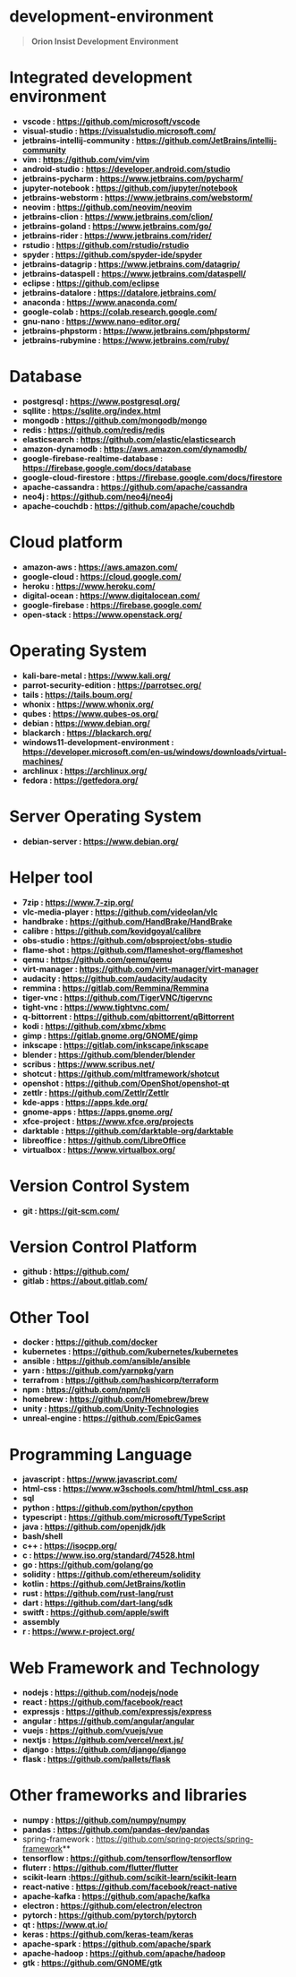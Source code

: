 # development-environment
>**Orion Insist Development Environment**

# Integrated development environment
- **vscode : https://github.com/microsoft/vscode**
- **visual-studio : https://visualstudio.microsoft.com/**
- **jetbrains-intellij-community : https://github.com/JetBrains/intellij-community**
- **vim : https://github.com/vim/vim**
- **android-studio : https://developer.android.com/studio**
- **jetbrains-pycharm : https://www.jetbrains.com/pycharm/**
- **jupyter-notebook : https://github.com/jupyter/notebook**
- **jetbrains-webstorm : https://www.jetbrains.com/webstorm/**
- **neovim : https://github.com/neovim/neovim**
- **jetbrains-clion : https://www.jetbrains.com/clion/**
- **jetbrains-goland : https://www.jetbrains.com/go/**
- **jetbrains-rider : https://www.jetbrains.com/rider/**
- **rstudio : https://github.com/rstudio/rstudio**
- **spyder : https://github.com/spyder-ide/spyder**
- **jetbrains-datagrip : https://www.jetbrains.com/datagrip/**
- **jetbrains-dataspell : https://www.jetbrains.com/dataspell/**
- **eclipse : https://github.com/eclipse**
- **jetbrains-datalore : https://datalore.jetbrains.com/**
- **anaconda : https://www.anaconda.com/**
- **google-colab : https://colab.research.google.com/**
- **gnu-nano : https://www.nano-editor.org/**
- **jetbrains-phpstorm : https://www.jetbrains.com/phpstorm/**
- **jetbrains-rubymine : https://www.jetbrains.com/ruby/**

# Database
- **postgresql : https://www.postgresql.org/**
- **sqllite : https://sqlite.org/index.html**
- **mongodb : https://github.com/mongodb/mongo**
- **redis : https://github.com/redis/redis**
- **elasticsearch : https://github.com/elastic/elasticsearch**
- **amazon-dynamodb : https://aws.amazon.com/dynamodb/**
- **google-firebase-realtime-database : https://firebase.google.com/docs/database**
- **google-cloud-firestore : https://firebase.google.com/docs/firestore**
- **apache-cassandra : https://github.com/apache/cassandra**
- **neo4j : https://github.com/neo4j/neo4j**
- **apache-couchdb : https://github.com/apache/couchdb**


# Cloud platform
- **amazon-aws : https://aws.amazon.com/**
- **google-cloud : https://cloud.google.com/**
- **heroku : https://www.heroku.com/**
- **digital-ocean : https://www.digitalocean.com/**
- **google-firebase : https://firebase.google.com/**
- **open-stack : https://www.openstack.org/**

# Operating System
- **kali-bare-metal : https://www.kali.org/**
- **parrot-security-edition : https://parrotsec.org/**
- **tails : https://tails.boum.org/**
- **whonix : https://www.whonix.org/**
- **qubes : https://www.qubes-os.org/**
- **debian : https://www.debian.org/**
- **blackarch : https://blackarch.org/**
- **windows11-development-environment : https://developer.microsoft.com/en-us/windows/downloads/virtual-machines/**
- **archlinux : https://archlinux.org/**
- **fedora : https://getfedora.org/**

# Server Operating System
- **debian-server : https://www.debian.org/**

# Helper tool
- **7zip : https://www.7-zip.org/**
- **vlc-media-player : https://github.com/videolan/vlc**
- **handbrake : https://github.com/HandBrake/HandBrake**
- **calibre : https://github.com/kovidgoyal/calibre**
- **obs-studio : https://github.com/obsproject/obs-studio**
- **flame-shot : https://github.com/flameshot-org/flameshot**
- **qemu : https://github.com/qemu/qemu**
- **virt-manager : https://github.com/virt-manager/virt-manager**
- **audacity : https://github.com/audacity/audacity**
- **remmina : https://gitlab.com/Remmina/Remmina**
- **tiger-vnc : https://github.com/TigerVNC/tigervnc**
- **tight-vnc : https://www.tightvnc.com/**
- **q-bittorrent : https://github.com/qbittorrent/qBittorrent**
- **kodi : https://github.com/xbmc/xbmc**
- **gimp : https://gitlab.gnome.org/GNOME/gimp**
- **inkscape : https://gitlab.com/inkscape/inkscape**
- **blender : https://github.com/blender/blender**
- **scribus : https://www.scribus.net/**
- **shotcut : https://github.com/mltframework/shotcut**
- **openshot : https://github.com/OpenShot/openshot-qt**
- **zettlr : https://github.com/Zettlr/Zettlr**
- **kde-apps : https://apps.kde.org/**
- **gnome-apps : https://apps.gnome.org/**
- **xfce-project : https://www.xfce.org/projects** 
- **darktable : https://github.com/darktable-org/darktable**
- **libreoffice : https://github.com/LibreOffice**
- **virtualbox : https://www.virtualbox.org/**

# Version Control System
- **git : https://git-scm.com/**

# Version Control Platform
- **github : https://github.com/**
- **gitlab : https://about.gitlab.com/**


# Other Tool
- **docker : https://github.com/docker**
- **kubernetes : https://github.com/kubernetes/kubernetes**
- **ansible : https://github.com/ansible/ansible**
- **yarn : https://github.com/yarnpkg/yarn**
- **terrafrom : https://github.com/hashicorp/terraform**
- **npm : https://github.com/npm/cli**
- **homebrew : https://github.com/Homebrew/brew**
- **unity : https://github.com/Unity-Technologies**
- **unreal-engine : https://github.com/EpicGames**




# Programming Language
- **javascript : https://www.javascript.com/**
- **html-css : https://www.w3schools.com/html/html_css.asp**
- **sql**
- **python : https://github.com/python/cpython**
- **typescript : https://github.com/microsoft/TypeScript**
- **java : https://github.com/openjdk/jdk**
- **bash/shell**
- **c++ : https://isocpp.org/**
- **c : https://www.iso.org/standard/74528.html**
- **go : https://github.com/golang/go**
- **solidity : https://github.com/ethereum/solidity**
- **kotlin : https://github.com/JetBrains/kotlin**
- **rust : https://github.com/rust-lang/rust**
- **dart : https://github.com/dart-lang/sdk**
- **switft : https://github.com/apple/swift**
- **assembly**
- **r : https://www.r-project.org/**


# Web Framework and Technology
- **nodejs : https://github.com/nodejs/node**
- **react : https://github.com/facebook/react**
- **expressjs : https://github.com/expressjs/express**
- **angular : https://github.com/angular/angular**
- **vuejs : https://github.com/vuejs/vue**
- **nextjs : https://github.com/vercel/next.js/**
- **django : https://github.com/django/django**
- **flask : https://github.com/pallets/flask**

# Other frameworks and libraries
- **numpy : https://github.com/numpy/numpy**
- **pandas : https://github.com/pandas-dev/pandas**
- spring-framework : https://github.com/spring-projects/spring-framework**
- **tensorflow : https://github.com/tensorflow/tensorflow**
- **fluterr : https://github.com/flutter/flutter**
- **scikit-learn :https://github.com/scikit-learn/scikit-learn**
- **react-native : https://github.com/facebook/react-native**
- **apache-kafka : https://github.com/apache/kafka**
- **electron : https://github.com/electron/electron**
- **pytorch : https://github.com/pytorch/pytorch**
- **qt : https://www.qt.io/**
- **keras : https://github.com/keras-team/keras**
- **apache-spark : https://github.com/apache/spark**
- **apache-hadoop : https://github.com/apache/hadoop**
- **gtk : https://github.com/GNOME/gtk**




